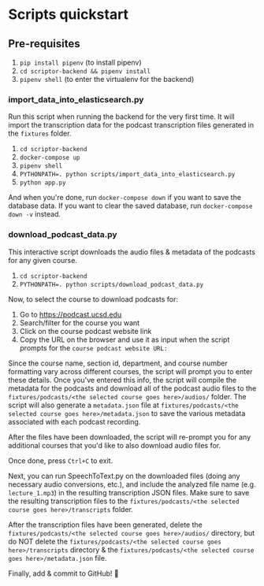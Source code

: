 # Scripts quickstart

## Pre-requisites
1. `pip install pipenv` (to install pipenv)
2. `cd scriptor-backend && pipenv install`
3. `pipenv shell` (to enter the virtualenv for the backend)


### import_data_into_elasticsearch.py
Run this script when running the backend for the very first time. It will import the transcription data for the podcast transcription files generated in the `fixtures` folder.
1. `cd scriptor-backend`
2. `docker-compose up`
3. `pipenv shell`
4. `PYTHONPATH=. python scripts/import_data_into_elasticsearch.py`
5. `python app.py`

And when you're done, run `docker-compose down` if you want to save the database data. 
If you want to clear the saved database, run `docker-compose down -v` instead.

### download_podcast_data.py
This interactive script downloads the audio files & metadata of the podcasts for any given course.

1. `cd scriptor-backend`
2. `PYTHONPATH=. python scripts/download_podcast_data.py`

Now, to select the course to download podcasts for:
1. Go to <a href="https://podcast.ucsd.edu/" target="_blank">https://podcast.ucsd.edu</a>
2. Search/filter for the course you want
3. Click on the course podcast website link
4. Copy the URL on the browser and use it as input when the script prompts for the `course podcast website URL: `

Since the course name, section id, department, and course number formatting vary across different courses, the script will prompt you to enter these details.
Once you've entered this info, the script will compile the metadata for the podcasts and download all of the podcast audio files to the `fixtures/podcasts/<the selected course goes here>/audios/` folder.
The script will also generate a `metadata.json` file at `fixtures/podcasts/<the selected course goes here>/metadata.json` to save the various metadata associated with each podcast recording.

After the files have been downloaded, the script will re-prompt you for any additional courses that you'd like to also download audio files for.

Once done, press `Ctrl+C` to exit.

Next, you can run SpeechToText.py on the downloaded files (doing any necessary audio conversions, etc.), and include the analyzed file name (e.g. `lecture_1.mp3`) in the resulting transcription JSON files.
Make sure to save the resulting transcription files to the `fixtures/podcasts/<the selected course goes here>/transcripts` folder.

After the transcription files have been generated, delete the `fixtures/podcasts/<the selected course goes here>/audios/` directory, but do NOT delete the `fixtures/podcasts/<the selected course goes here>/transcripts` directory & the `fixtures/podcasts/<the selected course goes here>/metadata.json` file.

Finally, add & commit to GitHub! 🎉
